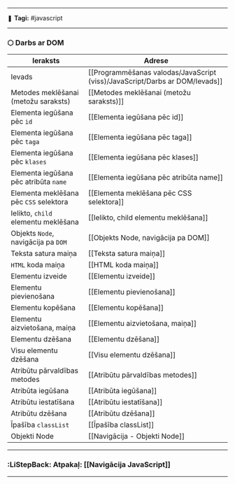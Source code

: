 ___

❚ **Tagi:** #javascript 

---
### ⬡ Darbs ar DOM

| Ieraksts                               | Adrese                                                 |
| -------------------------------------- | ------------------------------------------------------ |
| Ievads                                 | [[Programmēšanas valodas/JavaScript (viss)/JavaScript/Darbs ar DOM/Ievads]] |
| Metodes meklēšanai (metožu saraksts)   | [[Metodes meklēšanai (metožu saraksts)]]               |
| Elementa iegūšana pēc `id`             | [[Elementa iegūšana pēc id]]                           |
| Elementa iegūšana pēc `taga`           | [[Elementa iegūšana pēc taga]]                         |
| Elementa iegūšana pēc `klases`         | [[Elementa iegūšana pēc klases]]                       |
| Elementa iegūšana pēc atribūta `name`  | [[Elementa iegūšana pēc atribūta name]]                |
| Elementa meklēšana pēc `CSS` selektora | [[Elementa meklēšana pēc CSS selektora]]               |
| Ielikto, `child` elementu meklēšana    | [[Ielikto, child elementu meklēšana]]                  |
| Objekts `Node`, navigācija pa `DOM`    | [[Objekts Node, navigācija pa DOM]]                    |
| Teksta satura maiņa                    | [[Teksta satura maiņa]]                                |
| `HTML` koda maiņa                      | [[HTML koda maiņa]]                                    |
| Elementu izveide                       | [[Elementu izveide]]                                   |
| Elementu pievienošana                  | [[Elementu pievienošana]]                              |
| Elementu kopēšana                      | [[Elementu kopēšana]]                                  |
| Elementu aizvietošana, maiņa           | [[Elementu aizvietošana, maiņa]]                       |
| Elementu dzēšana                       | [[Elementu dzēšana]]                                   |
| Visu elementu dzēšana                  | [[Visu elementu dzēšana]]                              |
| Atribūtu pārvaldības metodes           | [[Atribūtu pārvaldības metodes]]                       |
| Atribūta iegūšana                      | [[Atribūta iegūšana]]                                  |
| Atribūtu iestatīšana                   | [[Atribūtu iestatīšana]]                               |
| Atribūtu dzēšana                       | [[Atribūtu dzēšana]]                                   |
| Īpašība `classList`                    | [[Īpašība classList]]                                  |
| Objekti Node                           | [[Navigācija - Objekti Node]]                          |

---
### :LiStepBack: Atpakaļ: [[Navigācija JavaScript]]

___
